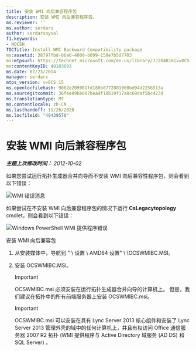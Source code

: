 ```yaml
---
title: 安装 WMI 向后兼容程序包
description: 安装 WMI 向后兼容程序包。
ms.reviewer: ''
ms.author: serdars
author: serdarsoysal
f1.keywords:
- NOCSH
TOCTitle: Install WMI Backward Compatibility package
ms:assetid: 38797fbd-06a0-4008-b099-158e7b5d7703
ms:mtpsurl: https://technet.microsoft.com/en-us/library/JJ204816(v=OCS.15)
ms:contentKeyID: 48183893
ms.date: 07/23/2014
manager: serdars
mtps_version: v=OCS.15
ms.openlocfilehash: 9062e209981fd180b8772801960bd94d2256513a
ms.sourcegitcommit: 36fee89bb887bea4f18b19f17a8c69daf5bc423d
ms.translationtype: MT
ms.contentlocale: zh-CN
ms.lasthandoff: 11/26/2020
ms.locfileid: "49439570"
---
```

# <a name="install-wmi-backward-compatibility-package"></a>安装 WMI 向后兼容程序包

<div data-xmlns="http://www.w3.org/1999/xhtml">

<div class="topic" data-xmlns="http://www.w3.org/1999/xhtml" data-msxsl="urn:schemas-microsoft-com:xslt" data-cs="https://msdn.microsoft.com/">

<div data-asp="https://msdn2.microsoft.com/asp">



</div>

<div id="mainSection">

<div id="mainBody">

<span> </span>

_**主题上次修改时间：** 2012-10-02_

如果您尝试运行拓扑生成器合并向导而不安装 WMI 向后兼容性程序包，则会看到以下错误：

![WMI 错误消息](images/JJ204816.a007d2f2-fc85-430c-91eb-382b032469af(OCS.15).jpg "WMI 错误消息")

如果尝试在不安装 WMI 向后兼容程序包的情况下运行 **CsLegacytopology** cmdlet，则会看到以下错误：

![Windows PowerShell WMI 提供程序错误](images/JJ204816.c510824e-1807-4c7e-bb28-c6cfea2eac1d(OCS.15).jpg "Windows PowerShell WMI 提供程序错误")

安装 WMI 向后兼容包

1.  从安装媒体中，导航到 " \\ 设置 \\ AMD64 设置" \\ \\OCSWMIBC.MSI。

2.  安装 OCSWMIBC.MSI。
    
    <div>
    

    > [!IMPORTANT]  
    > OCSWMIBC.msi 必须安装在运行拓扑生成器合并向导的计算机上。 但是，我们建议在拓扑中的所有前端服务器上安装 OCSWMIBC.msi。

    
    </div>
    
    <div>
    

    > [!IMPORTANT]  
    > OCSWMIBC.msi 可以安装在具有 Lync Server 2013 核心组件和安装了 Lync Server 2013 管理外壳的域中的任何计算机上，并且有权访问 Office 通信服务器 2007 R2 拓扑 (WMI 提供程序与 Active Directory 域服务 (AD DS) 和 SQL Server) 。

    
    </div>

</div>

<span> </span>

</div>

</div>

</div>

